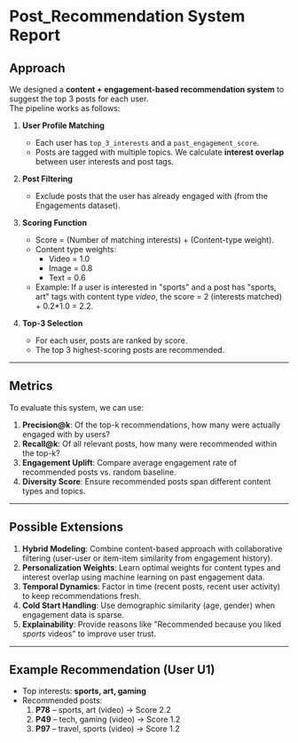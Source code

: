 
# Post_Recommendation System Report

## Approach

We designed a **content + engagement-based recommendation system** to suggest the top 3 posts for each user.  
The pipeline works as follows:

1. **User Profile Matching**  
   - Each user has `top_3_interests` and a `past_engagement_score`.
   - Posts are tagged with multiple topics. We calculate **interest overlap** between user interests and post tags.

2. **Post Filtering**  
   - Exclude posts that the user has already engaged with (from the Engagements dataset).

3. **Scoring Function**  
   - Score = (Number of matching interests) + (Content-type weight).  
   - Content type weights:  
     - Video = 1.0  
     - Image = 0.8  
     - Text = 0.6  
   - Example: If a user is interested in "sports" and a post has "sports, art" tags with content type *video*, the score = 2 (interests matched) + 0.2*1.0 = 2.2.

4. **Top-3 Selection**  
   - For each user, posts are ranked by score.  
   - The top 3 highest-scoring posts are recommended.

---

## Metrics

To evaluate this system, we can use:

1. **Precision@k**: Of the top-k recommendations, how many were actually engaged with by users?
2. **Recall@k**: Of all relevant posts, how many were recommended within the top-k?
3. **Engagement Uplift**: Compare average engagement rate of recommended posts vs. random baseline.
4. **Diversity Score**: Ensure recommended posts span different content types and topics.

---

## Possible Extensions

1. **Hybrid Modeling**: Combine content-based approach with collaborative filtering (user-user or item-item similarity from engagement history).
2. **Personalization Weights**: Learn optimal weights for content types and interest overlap using machine learning on past engagement data.
3. **Temporal Dynamics**: Factor in time (recent posts, recent user activity) to keep recommendations fresh.
4. **Cold Start Handling**: Use demographic similarity (age, gender) when engagement data is sparse.
5. **Explainability**: Provide reasons like "Recommended because you liked *sports* videos" to improve user trust.

---

## Example Recommendation (User U1)

- Top interests: **sports, art, gaming**  
- Recommended posts:  
  1. **P78** – sports, art (video) → Score 2.2  
  2. **P49** – tech, gaming (video) → Score 1.2  
  3. **P97** – travel, sports (video) → Score 1.2  

